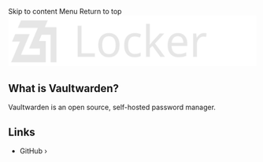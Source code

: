 Skip to content
Menu
Return to top
![Vaultwarden](https://raw.githubusercontent.com/dani-garcia/vaultwarden/040e2a7bb0f2cc5012d46ca99283cf21fa06ed1a/resources/vaultwarden-logo-white.svg)
## What is Vaultwarden? ​
Vaultwarden is an open source, self-hosted password manager.
## Links ​
  * GitHub ›


